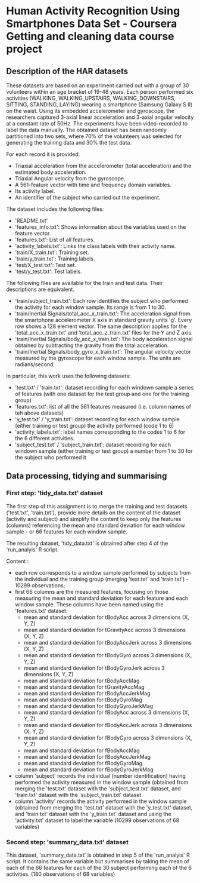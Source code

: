 # Human Activity Recognition Using Smartphones Data Set - Coursera Getting and cleaning data course project 

## Description of the HAR datasets

These datasets are based on an experiment carried out with a group of 30 volunteers within an age bracket of 19-48 years. Each person performed six activities (WALKING, WALKING_UPSTAIRS, WALKING_DOWNSTAIRS, SITTING, STANDING, LAYING) wearing a smartphone (Samsung Galaxy S II) on the waist. Using its embedded accelerometer and gyroscope, the researchers captured 3-axial linear acceleration and 3-axial angular velocity at a constant rate of 50Hz. The experiments have been video-recorded to label the data manually. The obtained dataset has been randomly partitioned into two sets, where 70% of the volunteers was selected for generating the training data and 30% the test data. 

For each record it is provided:
- Triaxial acceleration from the accelerometer (total acceleration) and the estimated body acceleration.
- Triaxial Angular velocity from the gyroscope. 
- A 561-feature vector with time and frequency domain variables. 
- Its activity label. 
- An identifier of the subject who carried out the experiment.

The dataset includes the following files:
- 'README.txt'
- 'features_info.txt': Shows information about the variables used on the feature vector.
- 'features.txt': List of all features.
- 'activity_labels.txt': Links the class labels with their activity name.
- 'train/X_train.txt': Training set.
- 'train/y_train.txt': Training labels.
- 'test/X_test.txt': Test set.
- 'test/y_test.txt': Test labels.

The following files are available for the train and test data. Their descriptions are equivalent. 
- 'train/subject_train.txt': Each row identifies the subject who performed the activity for each window sample. Its range is from 1 to 30. 
- 'train/Inertial Signals/total_acc_x_train.txt': The acceleration signal from the smartphone accelerometer X axis in standard gravity units 'g'. Every row shows a 128 element vector. The same description applies for the 'total_acc_x_train.txt' and 'total_acc_z_train.txt' files for the Y and Z axis. 
- 'train/Inertial Signals/body_acc_x_train.txt': The body acceleration signal obtained by subtracting the gravity from the total acceleration. 
- 'train/Inertial Signals/body_gyro_x_train.txt': The angular velocity vector measured by the gyroscope for each window sample. The units are radians/second. 

In particular, this work uses the following datasets:
- 'test.txt' / 'train.txt': dataset recording for each windown sample a series of features (with one dataset for the test group and one for the training group)  
- 'features.txt': list of all the 561 features measured (i.e. column names of teh above datasets)
- 'y_test.txt' / 'y_train.txt': dataset recording for each window sample (either training or test group) the activity performed (code 1 to 6)
- 'activity_labels.txt': label names corresponding to the codes 1 to 6 for the 6 different activities.
- 'subject_test.txt' / 'subject_train.txt': dataset recording for each windown sample (either training or test group) a number from 1 to 30 for the subject who performed it

## Data processing, tidying and summarising

### First step: 'tidy_data.txt' dataset

The first step of this assignment is to merge the training and test datasets ('test.txt', 'train.txt'), provide more details on the content of the dataset (activity and subject) 
and simplify the content to keep only the features (columns) referencing the mean and standard deviation for each window sample - or 66 features for each window sample.

The resulting dataset, 'tidy_data.txt' is obtained after step 4 of the 'run_analyis' R script.

Content :
- each row corresponds to a window sample performed by subjects from the individual and the training group (merging 'test.txt' and 'train.txt') - 10299 observations;
- first 66 columns are the measured features, focusing on those measuring the mean and standard deviation for each feature and each window sample. These columns have been named using the 'features.txt' dataset:
  - mean and standard deviation for tBodyAcc across 3 dimensions (X, Y, Z)
  - mean and standard deviation for tGravityAcc across 3 dimensions (X, Y, Z)
  - mean and standard deviation for tBodyAccJerk across 3 dimensions (X, Y, Z)
  - mean and standard deviation for tBodyGyro across 3 dimensions (X, Y, Z)
  - mean and standard deviation for tBodyGyroJerk across 3 dimensions (X, Y, Z)
  - mean and standard deviation for tBodyAccMag
  - mean and standard deviation for tGravityAccMag
  - mean and standard deviation for tBodyAccJerkMag
  - mean and standard deviation for tBodyGyroMag
  - mean and standard deviation for tBodyGyroJerkMag
  - mean and standard deviation for fBodyAcc across 3 dimensions (X, Y, Z)
  - mean and standard deviation for fBodyAccJerk across 3 dimensions (X, Y, Z)
  - mean and standard deviation for fBodyGyro across 3 dimensions (X, Y, Z)
  - mean and standard deviation for fBodyAccMag
  - mean and standard deviation for fBodyAccJerkMag
  - mean and standard deviation for fBodyGyroMag
  - mean and standard deviation for fBodyGyroJerkMag
- column 'subject' records the individual (number identification) having performed the activity measured in the window sample (obtained from merging the 'test.txt' dataset with the 'subject_test.txt' dataset, and 'train.txt' dataset with the 'subject_train.txt' dataset
- column 'activity' records the activity performed in the window sample (obtained from merging the 'test.txt' dataset with the 'y_test.txt' dataset, and 'train.txt' dataset with the 'y_train.txt' dataset and using the 'activity.txt' dataset to label the variable
(10299 observations of 68 variables)

### Second step: 'summary_data.txt' dataset

This dataset, 'summary_data.txt' is obtained in step 5 of the 'run_analyis' R script.
It contains the same variable but summarises by taking the mean of each of the 66 features for each of the 30 subject performing each of the 6 activities. 
(180 observations of 68 variables)
